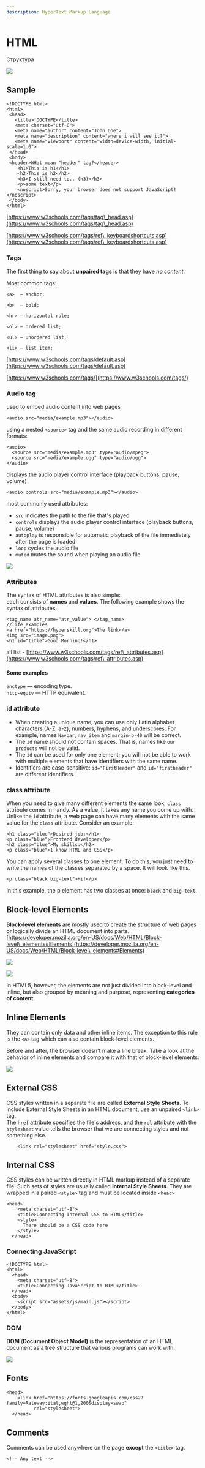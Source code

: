 ```yaml
---
description: HyperText Markup Language
---
```


# HTML

Структура

![](<../../../.gitbook/assets/изображение (2).png>)

## Sample

```markup
<!DOCTYPE html>
<html>
 <head>
   <title>!DOCTYPE</title>
   <meta charset="utf-8">
   <meta name="author" content="John Doe"> 
   <meta name="description" content="where i will see it?">
   <meta name="viewport" content="width=device-width, initial-scale=1.0">
 </head>
 <body>
 <header>WHat mean "header" tag?</header>
    <h1>This is h1</h1>
  	<h2>This is h2</h2>
  	<h3>I still need to.. (h3)</h3>
  	<p>some text</p>
  	<noscript>Sorry, your browser does not support JavaScript!</noscript>
 </body> 
</html>
```

[https://www.w3schools.com/tags/tag\_head.asp](https://www.w3schools.com/tags/tag\_head.asp)

[https://www.w3schools.com/tags/ref\_keyboardshortcuts.asp](https://www.w3schools.com/tags/ref\_keyboardshortcuts.asp)

### Tags

The first thing to say about **unpaired tags** is that they have _no content_.

Most common tags:

```
<a>  — anchor;

<b>  — bold;

<hr> — horizontal rule;

<ol> — ordered list;

<ul> — unordered list;

<li> — list item;
```

[https://www.w3schools.com/tags/default.asp](https://www.w3schools.com/tags/default.asp)

[https://www.w3schools.com/tags/](https://www.w3schools.com/tags/)

### Audio tag

used to embed audio content into web pages

```
<audio src="media/example.mp3"></audio>
```

using a nested `<source>` tag and the same audio recording in different formats:

```
<audio>
  <source src="media/example.mp3" type="audio/mpeg">
  <source src="media/example.ogg" type="audio/ogg">
</audio>
```

displays the audio player control interface (playback buttons, pause, volume)

```
<audio controls src="media/example.mp3"></audio>
```

most commonly used attributes:

* `src` indicates the path to the file that's played
* `controls` displays the audio player control interface (playback buttons, pause, volume)
* `autoplay` is responsible for automatic playback of the file immediately after the page is loaded
* `loop` cycles the audio file
* `muted` mutes the sound when playing an audio file

![](<../../../.gitbook/assets/image (13).png>)

### Attributes

The syntax of HTML attributes is also simple:\
each consists of **names** and **values**. The following example shows the syntax of attributes.

```markup
<tag_name atr_name="atr_value"> </tag_name>
//life examples
<a href="https://hyperskill.org">The link</a>
<img src="image.png">
<h1 id="title">Good Morning!</h1>
```

all list - [https://www.w3schools.com/tags/ref\_attributes.asp](https://www.w3schools.com/tags/ref\_attributes.asp)

#### Some examples

`enctype` — encoding type.\
`http-equiv` — HTTP equivalent.

### id attribute <a href="#id-attribute" id="id-attribute"></a>

* When creating a unique name, you can use only Latin alphabet characters (A-Z, a-z), numbers, hyphens, and underscores. For example, names `Navbar`, `nav_item` and `margin-b-40` will be correct.
* The `id` name should not contain spaces. That is, names like `our products` will not be valid.
* The `id` can be used for only one element; you will not be able to work with multiple elements that have identifiers with the same name.
* Identifiers are case-sensitive: `id="FirstHeader"` and `id="firstheader"` are different identifiers.

### class attribute <a href="#class-attribute" id="class-attribute"></a>

When you need to give many different elements the same look, `class` attribute comes in handy. As a value, it takes any name you come up with. Unlike the `id` attribute, a web page can have many elements with the same value for the `class` attribute. Consider an example:

```markup
<h1 class="blue">Desired job:</h1>
<p class="blue">Frontend developer</p>
<h2 class="blue">My skills:</h2>
<p class="blue">I know HTML and CSS</p>
```

You can apply several classes to one element. To do this, you just need to write the names of the classes separated by a space. It will look like this.

```
<p class="black big-text">Hi!</p>
```

In this example, the p element has two classes at once: `black` and `big-text`.

## Block-level Elements

**Block-level elements** are mostly used to create the structure of web pages or logically divide an HTML document into parts.\
[https://developer.mozilla.org/en-US/docs/Web/HTML/Block-level\_elements#Elements](https://developer.mozilla.org/en-US/docs/Web/HTML/Block-level\_elements#Elements)

![](<../../../.gitbook/assets/изображение (6).png>)

![](<../../../.gitbook/assets/изображение (7).png>)

In HTML5, however, the elements are not just divided into block-level and inline, but also grouped by meaning and purpose, representing **categories of content**.

## Inline Elements

They can contain only data and other inline items. The exception to this rule is the `<a>` tag which can also contain block-level elements.

Before and after, the browser doesn't make a line break. Take a look at the behavior of inline elements and compare it with that of block-level elements:

![](<../../../.gitbook/assets/изображение (8).png>)

## External CSS

CSS styles written in a separate file are called **External Style Sheets**. To include External Style Sheets in an HTML document, use an unpaired `<link>` tag.\
The `href` attribute specifies the file's address, and the `rel` attribute with the `stylesheet` value tells the browser that we are connecting styles and not something else.

```markup
    <link rel="stylesheet" href="style.css">
```

## Internal CSS

CSS styles can be written directly in HTML markup instead of a separate file. Such sets of styles are usually called **Internal Style Sheets**. They are wrapped in a paired `<style>` tag and must be located inside `<head>`

```markup
<head>
    <meta charset="utf-8">
    <title>Connecting Internal CSS to HTML</title>
    <style>
      There should be a CSS code here
    </style>
  </head>
```

### Connecting JavaScript <a href="#connecting-javascript-to-html" id="connecting-javascript-to-html"></a>

```markup
<!DOCTYPE html>
<html>
  <head>
    <meta charset="utf-8">
    <title>Connecting JavaScript to HTML</title>
  </head>
  <body>
    <script src="assets/js/main.js"></script>
  </body>
</html>
```

### DOM <a href="#briefly-about-dom" id="briefly-about-dom"></a>

**DOM** (**Document Object Model)** is the representation of an HTML document as a tree structure that various programs can work with.

![](<../../../.gitbook/assets/image (11).png>)

## Fonts

```
<head>
    <link href="https://fonts.googleapis.com/css2?family=Raleway:ital,wght@1,200&display=swap" 
          rel="stylesheet">
  </head>
```

## Comments

Comments can be used anywhere on the page **except** the `<title>` tag.

```
<!-- Any text -->
```
